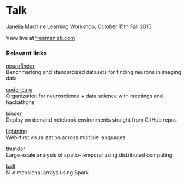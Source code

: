 # Talk

Janelia Machine Learning Workshop, October 15th Fall 2015

View live at [freemanlab.com](http://thefreemanlab.com/talk-janelia-fall-2015)

### Relavant links

[neurofinder](http://neurofinder.codeneuro.org)  
Benchmarking and standardized datasets for finding neurons in imaging data

[codeneuro](http://codeneuro.org)  
Organization for neuroscience + data science with meetings and hackathons

[binder](http://mybinder.org)  
Deploy on demand notebook environments straight from GitHub repos

[lightning](http://lightning-viz.org)  
Web-first visualization across multiple languages

[thunder](http://github.com/thunder-project/thunder)  
Large-scale analysis of spatio-temporal using distributed computing

[bolt](http://github.com/bolt-project/bolt)  
N-dimensional arrays using Spark
